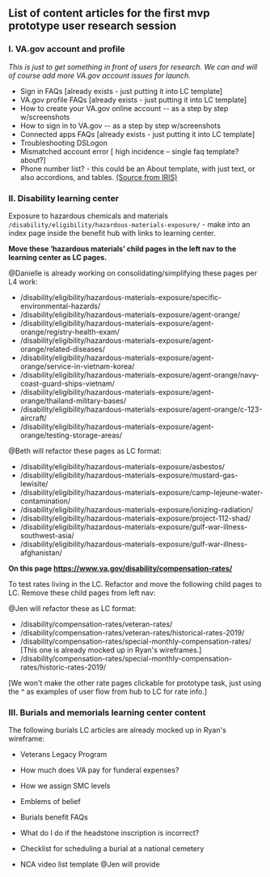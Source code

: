 
## List of content articles for the first mvp prototype user research session

### I. VA.gov account and profile

_This is just to get something in front of users for research. We can and will of course add more VA.gov account issues for launch._

- Sign in FAQs [already exists - just putting it into LC template]
- VA.gov profile FAQs [already exists - just putting it into LC template]
- How to create your VA.gov online account -- as a step by step w/screenshots
- How to sign in to VA.gov -- as a step by step w/screenshots
- Connected apps FAQs [already exists - just putting it into LC template]
- Troubleshooting DSLogon
- Mismatched account error [ high incidence – single faq template? about?]
- Phone number list? - this could be an About template, with just text, or also accordions, and tables. [(Source from IRIS)](https://github.com/department-of-veterans-affairs/va.gov-team/blob/master/products/content/tier-2-content-IA-and-design/learning-center-mvp/call-center-source-articles/IRIS%20Toll%20Free%20Numbers%20for%20Contacting%20VA.pdf)


### II. Disability learning center


Exposure to hazardous chemicals and materials `/disability/eligibility/hazardous-materials-exposure/`  - make into an index page inside the benefit hub with links to learning center. 

__Move these ‘hazardous materials’ child pages in the left nav to the learning center as LC pages.__

@Danielle is already working on consolidating/simplifying these pages per L4 work:

- /disability/eligibility/hazardous-materials-exposure/specific-environmental-hazards/
- /disability/eligibility/hazardous-materials-exposure/agent-orange/
- /disability/eligibility/hazardous-materials-exposure/agent-orange/registry-health-exam/
- /disability/eligibility/hazardous-materials-exposure/agent-orange/related-diseases/
- /disability/eligibility/hazardous-materials-exposure/agent-orange/service-in-vietnam-korea/
- /disability/eligibility/hazardous-materials-exposure/agent-orange/navy-coast-guard-ships-vietnam/
- /disability/eligibility/hazardous-materials-exposure/agent-orange/thailand-military-bases/
- /disability/eligibility/hazardous-materials-exposure/agent-orange/c-123-aircraft/
- /disability/eligibility/hazardous-materials-exposure/agent-orange/testing-storage-areas/

@Beth will refactor these pages as LC format:

- /disability/eligibility/hazardous-materials-exposure/asbestos/
-	/disability/eligibility/hazardous-materials-exposure/mustard-gas-lewisite/
- /disability/eligibility/hazardous-materials-exposure/camp-lejeune-water-contamination/
- /disability/eligibility/hazardous-materials-exposure/ionizing-radiation/
- /disability/eligibility/hazardous-materials-exposure/project-112-shad/
- /disability/eligibility/hazardous-materials-exposure/gulf-war-illness-southwest-asia/
- /disability/eligibility/hazardous-materials-exposure/gulf-war-illness-afghanistan/

__On this page https://www.va.gov/disability/compensation-rates/__

To test rates living in the LC. Refactor and move the following child pages to LC. Remove these child pages from left nav:

@Jen will refactor these as LC format:

- /disability/compensation-rates/veteran-rates/
- /disability/compensation-rates/veteran-rates/historical-rates-2019/
- /disability/compensation-rates/special-monthly-compensation-rates/  [This one is already mocked up in Ryan's wireframes.] 
- /disability/compensation-rates/special-monthly-compensation-rates/historic-rates-2019/

[We won't make the other rate pages clickable for prototype task, just using the ^ as examples of user flow from hub to LC for rate info.] 


### III. Burials and memorials learning center content

The following burials LC articles are already mocked up in Ryan's wireframe:

- Veterans Legacy Program 
- How much does VA pay for funderal expenses?
- How we assign SMC levels
- Emblems of belief 
- Burials benefit FAQs
- What do I do if the headstone inscription is incorrect?
- Checklist for scheduling a burial at a national cemetery

- NCA video list template @Jen will provide












